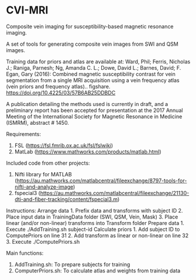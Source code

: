 # CVI-MRI
Composite vein imaging for susceptibility-based magnetic resonance imaging.

A set of tools for generating composite vein images from SWI and QSM images.

Training data for priors and atlas are available at: Ward, Phil; Ferris, Nicholas J.; Raniga, Parnesh; Ng, Amanda C. L.; Dowe, David L.; Barnes, David; F. Egan, Gary (2016): Combined magnetic susceptibility contrast for vein segmentation from a single MRI acquisition using a vein frequency atlas (vein priors and frequency atlas).. figshare. https://doi.org/10.4225/03/57B6AB25DDBDC

A publication detailing the methods used is currently in draft, and a preliminary report has been accepted for presentation at the 2017 Annual Meeting of the International Society for Magnetic Resonance in Medicine (ISMRM), abstract # 1450.

Requirements:
  1. FSL (https://fsl.fmrib.ox.ac.uk/fsl/fslwiki)
  2. MatLab (https://www.mathworks.com/products/matlab.html)

Included code from other projects:
  1. Nifti library for MATLAB (https://au.mathworks.com/matlabcentral/fileexchange/8797-tools-for-nifti-and-analyze-image)
  2. fspecial3 (https://au.mathworks.com/matlabcentral/fileexchange/21130-dti-and-fiber-tracking/content/fspecial3.m)

Instructions:
  Arrange data
    1. Prefix data and transforms with subject ID
    2. Place input data in TrainingData folder (SWI, QSM, Vein, Mask)
    3. Place linear (and/or non-linear) transforms into Transform folder
  Prepare data
    1. Execute ./AddTraining.sh subject-id
  Calculate priors
    1. Add subject ID to ComputePriors on line 31
    2. Add transform as linear or non-linear on line 32
    3. Execute ./ComputePriors.sh

Main functions:
1. AddTraining.sh:
  To prepare subjects for training
2. ComputerPriors.sh:
  To calculate atlas and weights from training data
